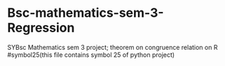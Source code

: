 # Bsc-mathematics-sem-3-Regression
SYBsc Mathematics sem 3 project; theorem on congruence relation on R
#symbol25(this file contains symbol 25 of python project)
